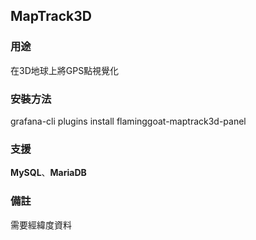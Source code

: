 ## MapTrack3D
    
### 用途
在3D地球上將GPS點視覺化
    
### 安裝方法
grafana-cli plugins install flaminggoat-maptrack3d-panel
    
### 支援
**MySQL**、**MariaDB**

### 備註
需要經緯度資料
